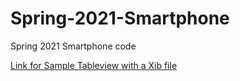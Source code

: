 # Spring-2021-Smartphone
Spring 2021 Smartphone code

[Link for Sample Tableview with a Xib file](https://github.com/fancytseng/Spring-2021-Smartphone/tree/main/TableViewXib/TableViewXib)

